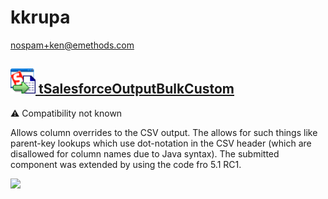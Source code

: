 # kkrupa
  <nospam+ken@emethods.com>

## <a href='./components/tSalesforceOutputBulkCustom/readme.md'><img src='./components/tSalesforceOutputBulkCustom/logo.jpg' width='40' height='40'> tSalesforceOutputBulkCustom</a>
 :warning: Compatibility not known

Allows column overrides to the CSV output.  The allows for such things like parent-key lookups which use dot-notation in the CSV header (which are disallowed for column names due to Java syntax).  The submitted component was extended by using the code fro 5.1 RC1.



<img src='./components/tSalesforceOutputBulkCustom/sample.jpg'>
